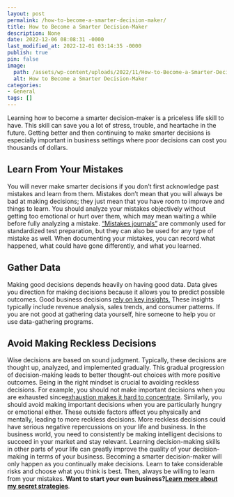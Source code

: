 ```yaml
---
layout: post
permalink: /how-to-become-a-smarter-decision-maker/
title: How to Become a Smarter Decision-Maker
description: None
date: 2022-12-06 08:08:31 -0000
last_modified_at: 2022-12-01 03:14:35 -0000
publish: true
pin: false
image:
  path: /assets/wp-content/uploads/2022/11/How-to-Become-a-Smarter-Decision-Maker.jpg
  alt: How to Become a Smarter Decision-Maker
categories:
- General
tags: []
---
```

Learning how to become a smarter decision-maker is a priceless life skill to have. This skill can save you a lot of stress, trouble, and heartache in the future. Getting better and then continuing to make smarter decisions is especially important in business settings where poor decisions can cost you thousands of dollars.

## **Learn From Your Mistakes**

You will never make smarter decisions if you don’t first acknowledge past mistakes and learn from them. Mistakes don’t mean that you will always be bad at making decisions; they just mean that you have room to improve and things to learn.  You should analyze your mistakes objectively without getting too emotional or hurt over them, which may mean waiting a while before fully analyzing a mistake. [“Mistakes journals”](https://koheneducationalservices.com/prep-effectively-with-a-mistakes-journal/) are commonly used for standardized test preparation, but they can also be used for any type of mistake as well. When documenting your mistakes, you can record what happened, what could have gone differently, and what you learned.

## **Gather Data**

Making good decisions depends heavily on having good data. Data gives you direction for making decisions because it allows you to predict possible outcomes. Good business decisions [rely on key insights.](https://blog.finchbrands.com/what-makes-a-great-key-insight-finch-brands) These insights typically include revenue analysis, sales trends, and consumer patterns. If you are not good at gathering data yourself, hire someone to help you or use data-gathering programs.

## **Avoid Making Reckless Decisions**

Wise decisions are based on sound judgment. Typically, these decisions are thought up, analyzed, and implemented gradually. This gradual progression of decision-making leads to better thought-out choices with more positive outcomes. Being in the right mindset is crucial to avoiding reckless decisions. For example, you should not make important decisions when you are exhausted since[exhaustion makes it hard to concentrate](https://debrasmouse.com/why-decision-making-is-hard-exhausted-science/). Similarly, you should avoid making important decisions when you are particularly hungry or emotional either. These outside factors affect you physically and mentally, leading to more reckless decisions. More reckless decisions could have serious negative repercussions on your life and business.  In the business world, you need to consistently be making intelligent decisions to succeed in your market and stay relevant. Learning decision-making skills in other parts of your life can greatly improve the quality of your decision-making in terms of your business. Becoming a smarter decision-maker will only happen as you continually make decisions. Learn to take considerable risks and choose what you think is best. Then, always be willing to learn from your mistakes.  **Want to start your own business?**[**Learn more about my secret strategies**](https://ebook.katebagoy.com/lto).

